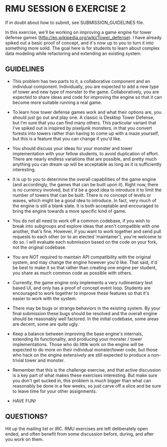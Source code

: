 # RMU SESSION 6 EXERCISE 2

If in doubt about how to submit, see SUBMISSION_GUIDELINES file.

In this exercise, we'll be working on improving a game engine for tower defense
games (http://en.wikipedia.org/wiki/Tower_defense). I have already spiked out a
basic proof of concept, and it's now up to you to turn it into something more
solid. The goal here is for students to learn about complex data modeling while
refactoring and extending an existing system.

## GUIDELINES

* This problem has two parts to it, a collaborative component and an individual
  component. Individually, you are expected to add a new type of tower and new
  type of monster to the game. Collaboratively, you are expected to share ideas
  and code for improving the engine so that it can become more suitable running
  a real game.

* To learn how tower defense games work and what their options are, you should
  just go out and play one. A classic is Desktop Tower Defense, but I'm sure
  that you can find many others. This particular variant that I've spiked out
  is inspired by pixeljunk monsters, in that you convert forests into towers
  rather than having to come up with a maze yourself, but this is a feature that
  you can change if you'd like.

* You should discuss your ideas for your monster and tower implementation with
  your fellow students, to avoid duplication of effort. There are nearly
  endless variations that are possible, and pretty much anything you can dream
  up will be acceptable as long as it is sufficiently interesting.

* It is up to you to determine the overall capabilities of the game engine
  (and accordingly, the games that can be built upon it). Right now, there
  is no currency involved, but it'd be a good idea to introduce it to limit
  the number of towers that can be built. There is no concept of levels or
  waves, which might be a good idea to introduce. In fact, very much of the
  engine is still a blank slate. It is both acceptable and encouraged to 
  bring the engine towards a more specific kind of game.

* You do not all need to work off a common codebase, if you wish to break into
  subgroups and explore ideas that aren't compatible with one another, that's
  fine. However, if you want to work together and send pull requests to each
  other (or to an elected 'maintainer'), you're welcome to do so. I will
  evaluate each submission based on the code on your fork, not the original
  codebase.

* You are NOT required to maintain API compatibility with the original
  system, and may change the engine however you'd like. That said, it'd 
  be best to make it so that rather than creating one engine per student,
  you share as much common code as possible with others.

* Currently, the game engine only implements a very rudimentary text based UI,
  and only has a proof of concept event loop. Students are encouraged to work
  together to improve these features so that it's easier to work with the
  system.

* There may be bugs or strange behaviors in the existing system. By your
  final submission these bugs should be resolved and the overall engine
  should be reasonably well factored. In the initial codebase, some areas
  are decent, some are quite ugly.

* Keep a balance between improving the base engine's internals, extending
  its functionality, and producing your monster / tower implementations. Those
  who do little work on the engine will be expected to do more on their
  individual monster/tower code, but those who hack on the engine extensively
  are still expected to produce a non-trivial tower and monster.

* Remember that this is the challenge exercise, and that active discussion 
  is a key part of what makes these exercises interesting. But make sure you
  don't get sucked in, this problem is *much* bigger than what can reasonably be
  done in a few weeks, so just carve off a slice and be sure to leave time for
  your other assignments.


* HAVE FUN!

## QUESTIONS?

Hit up the mailing list or IRC. RMU exercises are left deliberately open ended,
and often benefit from some discussion before, during, and after you work on
them.
